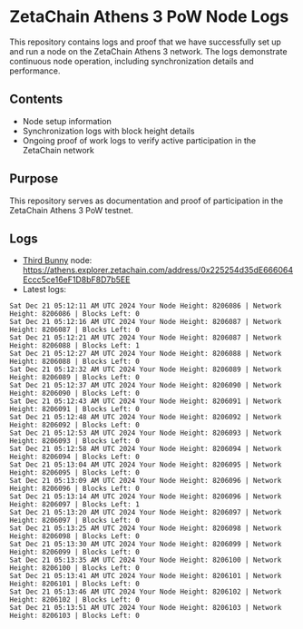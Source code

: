 # ZetaChain Athens 3 PoW Node Logs
This repository contains logs and proof that we have successfully set up and run a node on the ZetaChain Athens 3 network. The logs demonstrate continuous node operation, including synchronization details and performance.

## Contents
- Node setup information
- Synchronization logs with block height details
- Ongoing proof of work logs to verify active participation in the ZetaChain network

## Purpose
This repository serves as documentation and proof of participation in the ZetaChain Athens 3 PoW testnet.

## Logs

- [Third Bunny](https://thirdbunny.xyz/) node: https://athens.explorer.zetachain.com/address/0x225254d35dE666064Eccc5ce16eF1D8bF8D7b5EE
- Latest logs:
```
Sat Dec 21 05:12:11 AM UTC 2024 Your Node Height: 8206086 | Network Height: 8206086 | Blocks Left: 0
Sat Dec 21 05:12:16 AM UTC 2024 Your Node Height: 8206087 | Network Height: 8206087 | Blocks Left: 0
Sat Dec 21 05:12:21 AM UTC 2024 Your Node Height: 8206087 | Network Height: 8206088 | Blocks Left: 1
Sat Dec 21 05:12:27 AM UTC 2024 Your Node Height: 8206088 | Network Height: 8206088 | Blocks Left: 0
Sat Dec 21 05:12:32 AM UTC 2024 Your Node Height: 8206089 | Network Height: 8206089 | Blocks Left: 0
Sat Dec 21 05:12:37 AM UTC 2024 Your Node Height: 8206090 | Network Height: 8206090 | Blocks Left: 0
Sat Dec 21 05:12:43 AM UTC 2024 Your Node Height: 8206091 | Network Height: 8206091 | Blocks Left: 0
Sat Dec 21 05:12:48 AM UTC 2024 Your Node Height: 8206092 | Network Height: 8206092 | Blocks Left: 0
Sat Dec 21 05:12:53 AM UTC 2024 Your Node Height: 8206093 | Network Height: 8206093 | Blocks Left: 0
Sat Dec 21 05:12:58 AM UTC 2024 Your Node Height: 8206094 | Network Height: 8206094 | Blocks Left: 0
Sat Dec 21 05:13:04 AM UTC 2024 Your Node Height: 8206095 | Network Height: 8206095 | Blocks Left: 0
Sat Dec 21 05:13:09 AM UTC 2024 Your Node Height: 8206096 | Network Height: 8206096 | Blocks Left: 0
Sat Dec 21 05:13:14 AM UTC 2024 Your Node Height: 8206096 | Network Height: 8206097 | Blocks Left: 1
Sat Dec 21 05:13:20 AM UTC 2024 Your Node Height: 8206097 | Network Height: 8206097 | Blocks Left: 0
Sat Dec 21 05:13:25 AM UTC 2024 Your Node Height: 8206098 | Network Height: 8206098 | Blocks Left: 0
Sat Dec 21 05:13:30 AM UTC 2024 Your Node Height: 8206099 | Network Height: 8206099 | Blocks Left: 0
Sat Dec 21 05:13:35 AM UTC 2024 Your Node Height: 8206100 | Network Height: 8206100 | Blocks Left: 0
Sat Dec 21 05:13:41 AM UTC 2024 Your Node Height: 8206101 | Network Height: 8206101 | Blocks Left: 0
Sat Dec 21 05:13:46 AM UTC 2024 Your Node Height: 8206102 | Network Height: 8206102 | Blocks Left: 0
Sat Dec 21 05:13:51 AM UTC 2024 Your Node Height: 8206103 | Network Height: 8206103 | Blocks Left: 0
```
